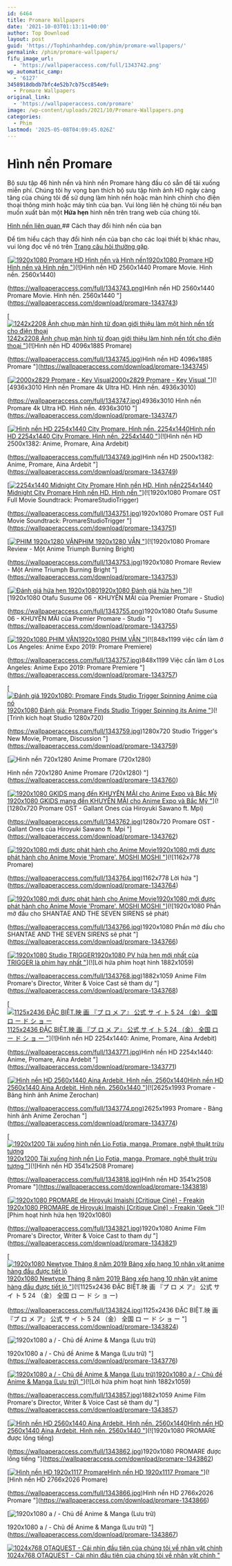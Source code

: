 ```yaml
---
id: 6464
title: Promare Wallpapers
date: '2021-10-03T01:13:11+00:00'
author: Top Download
layout: post
guid: 'https://Tophinhanhdep.com/phim/promare-wallpapers/'
permalink: /phim/promare-wallpapers/
fifu_image_url:
  - 'https://wallpaperaccess.com/full/1343742.png'
wp_automatic_camp:
  - '6127'
3458918dbdb7bfc4e52b7cb75cc854e9:
  - Promare Wallpapers
original_link:
  - 'https://wallpaperaccess.com/promare'
image: /wp-content/uploads/2021/10/Promare-Wallpapers.png
categories:
  - Phim
lastmod: '2025-05-08T04:09:45.026Z'
---
```

# Hình nền Promare

Bộ sưu tập 46 hình nền và hình nền Promare hàng đầu có sẵn để tải xuống miễn phí. Chúng tôi hy vọng bạn thích bộ sưu tập hình ảnh HD ngày càng tăng của chúng tôi để sử dụng làm hình nền hoặc màn hình chính cho điện thoại thông minh hoặc máy tính của bạn. Vui lòng liên hệ chúng tôi nếu bạn muốn xuất bản một **Hứa hẹn** hình nền trên trang web của chúng tôi.

[Hình nền liên quan ](#related) ## Cách thay đổi hình nền của bạn

Để tìm hiểu cách thay đổi hình nền của bạn cho các loại thiết bị khác nhau, vui lòng đọc về nó trên [Trang câu hỏi thường gặp](https://tophinhanhdep.com/faq/).

  
[[![1920x1080 Promare HD Hình nền và Hình nền](https://wallpaperaccess.com/full/1343742.png)1920x1080 Promare HD Hình nền và Hình nền "](https://wallpaperaccess.com/download/promare-1343742)](![Hình nền HD 2560x1440 Promare Movie.  Hình nền.  2560x1440)

(https://wallpaperaccess.com/full/1343743.png)Hình nền HD 2560x1440 Promare Movie. Hình nền. 2560x1440 "](https://wallpaperaccess.com/download/promare-1343743)

[[![1242x2208 Ảnh chụp màn hình từ đoạn giới thiệu làm một hình nền tốt cho điện thoại](https://wallpaperaccess.com/full/1343744.jpg)1242x2208 Ảnh chụp màn hình từ đoạn giới thiệu làm hình nền tốt cho điện thoại "](https://wallpaperaccess.com/download/promare-1343744)](![Hình nền HD 4096x1885 Promare)

(https://wallpaperaccess.com/full/1343745.jpg)Hình nền HD 4096x1885 Promare "](https://wallpaperaccess.com/download/promare-1343745)

[[![2000x2829 Promare - Key Visual](https://wallpaperaccess.com/full/1343746.jpg)2000x2829 Promare - Key Visual "](https://wallpaperaccess.com/download/promare-1343746)](![4936x3010 Hình nền Promare 4k Ultra HD.  Hình nền.  4936x3010)

(https://wallpaperaccess.com/full/1343747.jpg)4936x3010 Hình nền Promare 4k Ultra HD. Hình nền. 4936x3010 "](https://wallpaperaccess.com/download/promare-1343747)

[[![Hình nền HD 2254x1440 City Promare.  Hình nền.  2254x1440](https://wallpaperaccess.com/full/1343748.png)Hình nền HD 2254x1440 City Promare. Hình nền. 2254x1440 "](https://wallpaperaccess.com/download/promare-1343748)](![Hình nền HD 2500x1382: Anime, Promare, Aina Ardebit)

(https://wallpaperaccess.com/full/1343749.jpg)Hình nền HD 2500x1382: Anime, Promare, Aina Ardebit "](https://wallpaperaccess.com/download/promare-1343749)

[[![2254x1440 Midnight City Promare Hình nền HD.  Hình nền](https://wallpaperaccess.com/full/1343750.png)2254x1440 Midnight City Promare Hình nền HD. Hình nền "](https://wallpaperaccess.com/download/promare-1343750)](![1920x1080 Promare OST Full Movie Soundtrack: PromareStudioTrigger)

(https://wallpaperaccess.com/full/1343751.jpg)1920x1080 Promare OST Full Movie Soundtrack: PromareStudioTrigger "](https://wallpaperaccess.com/download/promare-1343751)

[[![PHIM 1920x1280 VẪN](https://wallpaperaccess.com/full/1343752.jpg)PHIM 1920x1280 VẪN "](https://wallpaperaccess.com/download/promare-1343752)](![1920x1080 Promare Review - Một Anime Triumph Burning Bright)

(https://wallpaperaccess.com/full/1343753.jpg)1920x1080 Promare Review - Một Anime Triumph Burning Bright "](https://wallpaperaccess.com/download/promare-1343753)

[[![Đánh giá hứa hẹn 1920x1080](https://wallpaperaccess.com/full/1343754.png)1920x1080 Đánh giá hứa hẹn "](https://wallpaperaccess.com/download/promare-1343754)](![1920x1080 Otafu Susume 06 - KHUYẾN MÃI của Premier Promare - Studio)

(https://wallpaperaccess.com/full/1343755.png)1920x1080 Otafu Susume 06 - KHUYẾN MÃI của Premier Promare - Studio "](https://wallpaperaccess.com/download/promare-1343755)

[[![1920x1080 PHIM VẪN](https://wallpaperaccess.com/full/1343756.jpg)1920x1080 PHIM VẪN "](https://wallpaperaccess.com/download/promare-1343756)](![848x1199 việc cần làm ở Los Angeles: Anime Expo 2019: Promare Premiere)

(https://wallpaperaccess.com/full/1343757.jpg)848x1199 Việc cần làm ở Los Angeles: Anime Expo 2019: Promare Premiere "](https://wallpaperaccess.com/download/promare-1343757)

[[![Đánh giá 1920x1080: Promare Finds Studio Trigger Spinning Anime của nó](https://wallpaperaccess.com/full/1343758.jpg)1920x1080 Đánh giá: Promare Finds Studio Trigger Spinning its Anime "](https://wallpaperaccess.com/download/promare-1343758)](![Trình kích hoạt Studio 1280x720)

(https://wallpaperaccess.com/full/1343759.jpg)1280x720 Studio Trigger's New Movie, Promare, Discussion "](https://wallpaperaccess.com/download/promare-1343759)

[![Hình nền 720x1280 Anime Promare (720x1280)](https://wallpaperaccess.com/full/1343760.png)

Hình nền 720x1280 Anime Promare (720x1280) "](https://wallpaperaccess.com/download/promare-1343760)

[[![1920x1080 GKIDS mang đến KHUYẾN MÃI cho Anime Expo và Bắc Mỹ](https://wallpaperaccess.com/full/1343761.jpg)1920x1080 GKIDS mang đến KHUYẾN MÃI cho Anime Expo và Bắc Mỹ "](https://wallpaperaccess.com/download/promare-1343761)](![1280x720 Promare OST - Gallant Ones của Hiroyuki Sawano ft. Mpi)

(https://wallpaperaccess.com/full/1343762.jpg)1280x720 Promare OST - Gallant Ones của Hiroyuki Sawano ft. Mpi "](https://wallpaperaccess.com/download/promare-1343762)

[[![1920x1080 mới được phát hành cho Anime Movie ](https://wallpaperaccess.com/full/1343763.jpg)1920x1080 mới được phát hành cho Anime Movie 'Promare'. MOSHI MOSHI "](https://wallpaperaccess.com/download/promare-1343763)](![1162x778 Promare)

(https://wallpaperaccess.com/full/1343764.jpg)1162x778 Lời hứa "](https://wallpaperaccess.com/download/promare-1343764)

[[![1920x1080 mới được phát hành cho Anime Movie ](https://wallpaperaccess.com/full/1343765.jpg)1920x1080 mới được phát hành cho Anime Movie 'Promare'. MOSHI MOSHI "](https://wallpaperaccess.com/download/promare-1343765)](![1920x1080 Phần mở đầu cho SHANTAE AND THE SEVEN SIRENS sẽ phát)

(https://wallpaperaccess.com/full/1343766.jpg)1920x1080 Phần mở đầu cho SHANTAE AND THE SEVEN SIRENS sẽ phát "](https://wallpaperaccess.com/download/promare-1343766)

[[![1920x1080 Studio TRIGGER](https://wallpaperaccess.com/full/1343767.png)1920x1080 PV hứa hẹn mới nhất của TRIGGER là phim hay nhất "](https://wallpaperaccess.com/download/promare-1343767)](![Lời hứa phim hoạt hình 1882x1059)

(https://wallpaperaccess.com/full/1343768.jpg)1882x1059 Anime Film Promare's Director, Writer &amp; Voice Cast sẽ tham dự "](https://wallpaperaccess.com/download/promare-1343768)

[[![1125x2436 ĐẶC BIỆT.映 画 『プ ロ メ ア』 公式 サ イ ト 5 24 （金） 全国 ロ ー ド シ ョ ー](https://wallpaperaccess.com/full/1343769.jpg)1125x2436 ĐẶC BIỆT.映 画 『プ ロ メ ア』 公式 サ イ ト 5 24 （金） 全国 ロ ー ド シ ョ ー "](https://wallpaperaccess.com/download/promare-1343769)](![Hình nền HD 2254x1440: Anime, Promare, Aina Ardebit)

(https://wallpaperaccess.com/full/1343771.jpg)Hình nền HD 2254x1440: Anime, Promare, Aina Ardebit "](https://wallpaperaccess.com/download/promare-1343771)

[[![Hình nền HD 2560x1440 Aina Ardebit.  Hình nền.  2560x1440](https://wallpaperaccess.com/full/1343773.png)Hình nền HD 2560x1440 Aina Ardebit. Hình nền. 2560x1440 "](https://wallpaperaccess.com/download/promare-1343773)](![2625x1993 Promare - Bảng hình ảnh Anime Zerochan)

(https://wallpaperaccess.com/full/1343774.png)2625x1993 Promare - Bảng hình ảnh Anime Zerochan "](https://wallpaperaccess.com/download/promare-1343774)

[[![1920x1200 Tải xuống hình nền Lio Fotia, manga, Promare, nghệ thuật trừu tượng](https://wallpaperaccess.com/full/1343775.jpg)1920x1200 Tải xuống hình nền Lio Fotia, manga, Promare, nghệ thuật trừu tượng "](https://wallpaperaccess.com/download/promare-1343775)](![Hình nền HD 3541x2508 Promare)

(https://wallpaperaccess.com/full/1343818.jpg)Hình nền HD 3541x2508 Promare "](https://wallpaperaccess.com/download/promare-1343818)

[[![1920x1080 PROMARE de Hiroyuki Imaishi [Critique Ciné] - Freakin](https://wallpaperaccess.com/full/1343820.jpg)1920x1080 PROMARE de Hiroyuki Imaishi \[Critique Ciné\] - Freakin 'Geek "](https://wallpaperaccess.com/download/promare-1343820)](![Phim hoạt hình hứa hẹn 1920x1080)

(https://wallpaperaccess.com/full/1343821.jpg)1920x1080 Anime Film Promare's Director, Writer &amp; Voice Cast to tham dự "](https://wallpaperaccess.com/download/promare-1343821)

[[![1920x1080 Newtype Tháng 8 năm 2019 Bảng xếp hạng 10 nhân vật anime hàng đầu được tiết lộ](https://wallpaperaccess.com/full/1343823.jpg)1920x1080 Newtype Tháng 8 năm 2019 Bảng xếp hạng 10 nhân vật anime hàng đầu được tiết lộ "](https://wallpaperaccess.com/download/promare-1343823)](![1125x2436 ĐẶC BIỆT.映 画 『プ ロ メ ア』 公式 サ イ ト 5 24 （金） 全国 ロ ー ド シ ョ ー)

(https://wallpaperaccess.com/full/1343824.jpg)1125x2436 ĐẶC BIỆT.映 画 『プ ロ メ ア』 公式 サ イ ト 5 24 （金） 全国 ロ ー ド シ ョ ー "](https://wallpaperaccess.com/download/promare-1343824)

[![1920x1080 a / - Chủ đề Anime & Manga (Lưu trữ)](https://wallpaperaccess.com/full/1343776.jpg)

1920x1080 a / - Chủ đề Anime &amp; Manga (Lưu trữ) "](https://wallpaperaccess.com/download/promare-1343776)

[[![1920x1080 a / - Chủ đề Anime & Manga (Lưu trữ)](https://wallpaperaccess.com/full/1343834.jpg)1920x1080 a / - Chủ đề Anime &amp; Manga (Lưu trữ) "](https://wallpaperaccess.com/download/promare-1343834)](![Lời hứa phim hoạt hình 1882x1059)

(https://wallpaperaccess.com/full/1343857.jpg)1882x1059 Anime Film Promare's Director, Writer &amp; Voice Cast sẽ tham dự "](https://wallpaperaccess.com/download/promare-1343857)

[[![Hình nền HD 2560x1440 Aina Ardebit.  Hình nền.  2560x1440](https://wallpaperaccess.com/full/1343859.png)Hình nền HD 2560x1440 Aina Ardebit. Hình nền. 2560x1440 "](https://wallpaperaccess.com/download/promare-1343859)](![1920x1080 PROMARE được lồng tiếng)

(https://wallpaperaccess.com/full/1343862.jpg)1920x1080 PROMARE được lồng tiếng "](https://wallpaperaccess.com/download/promare-1343862)

[[![Hình nền HD 1920x1117 Promare](https://wallpaperaccess.com/full/1343864.jpg)Hình nền HD 1920x1117 Promare "](https://wallpaperaccess.com/download/promare-1343864)](![Hình nền HD 2766x2026 Promare)

(https://wallpaperaccess.com/full/1343866.jpg)Hình nền HD 2766x2026 Promare "](https://wallpaperaccess.com/download/promare-1343866)

[![1920x1080 a / - Chủ đề Anime & Manga (Lưu trữ)](https://wallpaperaccess.com/full/1343867.jpg)

1920x1080 a / - Chủ đề Anime &amp; Manga (Lưu trữ) "](https://wallpaperaccess.com/download/promare-1343867)

[![1024x768 OTAQUEST - Cái nhìn đầu tiên của chúng tôi về nhân vật chính](https://wallpaperaccess.com/full/1343880.jpg)1024x768 OTAQUEST - Cái nhìn đầu tiên của chúng tôi về nhân vật chính "](https://wallpaperaccess.com/download/promare-1343880)
